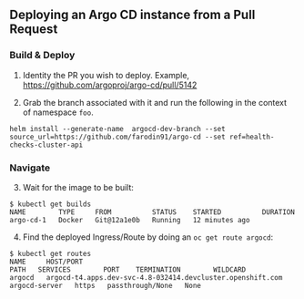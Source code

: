 ## Deploying an Argo CD instance from a Pull Request


### Build & Deploy

1. Identity the PR you wish to deploy. Example, https://github.com/argoproj/argo-cd/pull/5142

2. Grab the branch associated with it and run the following in the context of namespace `foo`.

```
helm install --generate-name  argocd-dev-branch --set source_url=https://github.com/farodin91/argo-cd --set ref=health-checks-cluster-api
```


### Navigate


3. Wait for the image to be built:

```
$ kubectl get builds
NAME        TYPE     FROM          STATUS    STARTED          DURATION
argo-cd-1   Docker   Git@12a1e0b   Running   12 minutes ago   
```


4. Find the deployed Ingress/Route by doing an `oc get route argocd`:

```
$ kubectl get routes 
NAME     HOST/PORT                                                    PATH   SERVICES        PORT    TERMINATION        WILDCARD
argocd   argocd-t4.apps.dev-svc-4.8-032414.devcluster.openshift.com          argocd-server   https   passthrough/None   None
```
